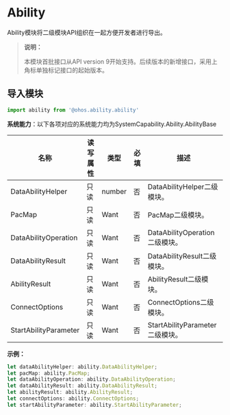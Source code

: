 # Ability

Ability模块将二级模块API组织在一起方便开发者进行导出。

> **说明：**
> 
> 本模块首批接口从API version 9开始支持。后续版本的新增接口，采用上角标单独标记接口的起始版本。

## 导入模块

```js
import ability from '@ohos.ability.ability'
```

**系统能力**：以下各项对应的系统能力均为SystemCapability.Ability.AbilityBase

| 名称        | 读写属性 | 类型                 | 必填 | 描述                                                         |
| ----------- | -------- | -------------------- | ---- | ------------------------------------------------------------ |
| DataAbilityHelper    | 只读     | number               | 否   | DataAbilityHelper二级模块。                                |
| PacMap   | 只读     | Want               | 否   | PacMap二级模块。 |
| DataAbilityOperation   | 只读     | Want               | 否   | DataAbilityOperation二级模块。 |
| DataAbilityResult   | 只读     | Want               | 否   | DataAbilityResult二级模块。 |
| AbilityResult   | 只读     | Want               | 否   | AbilityResult二级模块。 |
| ConnectOptions   | 只读     | Want               | 否   | ConnectOptions二级模块。 |
| StartAbilityParameter   | 只读     | Want               | 否   | StartAbilityParameter二级模块。 |

**示例：**

  ```js
  let dataAbilityHelper: ability.DataAbilityHelper;
  let pacMap: ability.PacMap;
  let dataAbilityOperation: ability.DataAbilityOperation;
  let dataAbilityResult: ability.DataAbilityResult;
  let abilityResult: ability.AbilityResult;
  let connectOptions: ability.ConnectOptions;  
  let startAbilityParameter: ability.StartAbilityParameter;
  ```